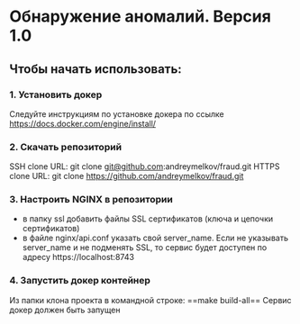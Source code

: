 # Обнаружение аномалий. Версия 1.0

## Чтобы начать использовать:

### 1. Установить докер
Следуйте инструкциям по установке докера по ссылке https://docs.docker.com/engine/install/

### 2. Скачать репозиторий

SSH clone URL: git clone git@github.com:andreymelkov/fraud.git
HTTPS clone URL: git clone https://github.com/andreymelkov/fraud.git

### 3. Настроить NGINX в репозитории
- в папку ssl добавить файлы SSL сертификатов (ключа и цепочки сертификатов)
- в файле nginx/api.conf указать свой server_name. Если не указывать server_name и не подменять SSL, то сервис будет доступен по адресу https://localhost:8743

### 4. Запустить докер контейнер
Из папки клона проекта в командной строке: ==make build-all==
Сервис докер должен быть запущен
